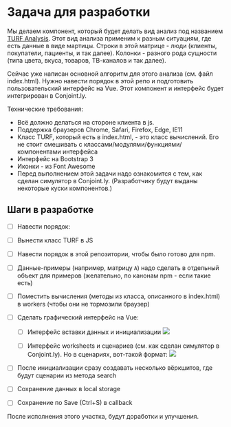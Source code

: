 
# Задача для разработки

Мы делаем компонент, который будет делать вид анализ под названием [TURF Analysis](https://conjoint.online/2019/11/18/turf-analysis/). Этот вид анализа применим к разным ситуациям, где есть данные в виде мартицы. Строки в этой матрице - люди (клиенты, покупатели, пациенты, и так далее). Колонки - разного рода сущности (типа цвета, вкуса, товаров, ТВ-каналов и так далее).

Сейчас уже написан основной алгоритм для этого анализа (см. файл index.html). Нужно навести порядок в этой репо и подготовить пользовательский интерфейс на Vue. Этот компонент и интерфейс будет интегрирован в Conjoint.ly. 

Технические требования:

* Всё должно делаться на стороне клиента в js. 
* Поддержка браузеров Chrome, Safari, Firefox, Edge, IE11
* Класс TURF, который есть в index.html, - это класс вычислений. Его не стоит смешивать с классами/модулями/функциями/компонентами интерфейса 
* Интерфейс на Bootstrap 3
* Иконки - из Font Awesome
* Перед выполнением этой задачи надо ознакомится с тем, как сделан симулятор в Conjoint.ly. (Разработчику будут выданы некоторые куски компонентов.)

## Шаги в разработке

- [ ]  Навести порядок:

  - [ ] Вынести класс TURF в JS
  - [ ] Навести порядок в этой репозитории, чтобы было готово для npm.
  - [ ] Данные-примеры (например, матрицу `A`) надо сделать в отдельный объект для примеров (желательно, по канонам npm - если такие есть) 
  
- [ ] Поместить вычисления (методы из класса, описанного в index.html) в workers (чтобы они не тормозили браузер)
- [ ] Сделать графический интерфейс на Vue:

  - [ ] Интерфейс вставки данных и инициализации
  ![](https://i.imgur.com/I9A3KFv.png)

  - [ ] Интерфейс worksheets и сценариев (см. как сделан симулятор в Conjoint.ly). Но в сценариях, вот-такой формат:
  ![](https://i.imgur.com/to26ioG.png)

- [ ]  После инициализации сразу создавать несколько вёркшитов, где будут сценарии из метода search
- [ ]  Сохранение данных в local storage
- [ ]  Сохранение по Save (Ctrl+S) в callback 


После исполнения этого участка, будут доработки и улучшения.
